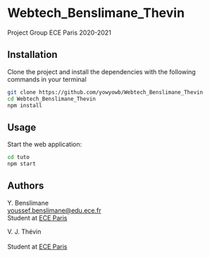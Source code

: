 # Webtech_Benslimane_Thevin
Project Group ECE Paris 2020-2021

## Installation

Clone the project and install the dependencies with the following commands in your terminal

```bash
git clone https://github.com/yowyowb/Webtech_Benslimane_Thevin
cd Webtech_Benslimane_Thevin
npm install
```

## Usage

Start the web application:

```bash
cd tuto
npm start
```

## Authors

Y. Benslimane <br>
youssef.benslimane@edu.ece.fr<br>
Student at [ECE Paris](https://www.ece.fr)

V. J. Thévin <br>
<a href="victor.thevin@edu.ece.fr "></a><br>
Student at [ECE Paris](https://www.ece.fr)

